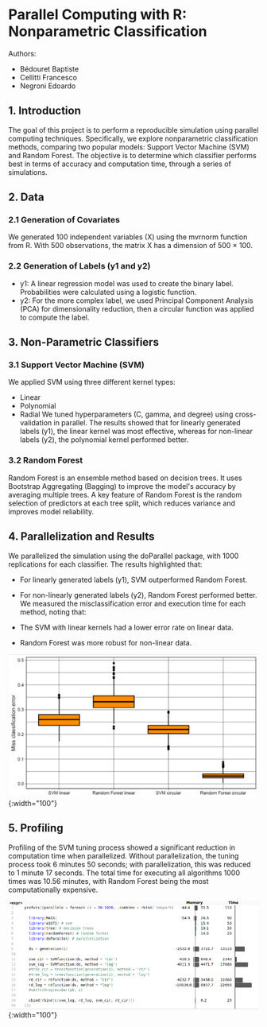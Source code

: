 # Parallel Computing with R: Nonparametric Classification
Authors: 
- Bédouret Baptiste
- Cellitti Francesco
- Negroni Edoardo

## 1. Introduction
The goal of this project is to perform a reproducible simulation using parallel computing techniques. Specifically, we explore nonparametric classification methods, comparing two popular models: Support Vector Machine (SVM) and Random Forest. The objective is to determine which classifier performs best in terms of accuracy and computation time, through a series of simulations.

## 2. Data
### 2.1 Generation of Covariates
We generated 100 independent variables (X) using the mvrnorm function from R. With 500 observations, the matrix X has a dimension of 500 × 100.

### 2.2 Generation of Labels (y1 and y2)
- y1: A linear regression model was used to create the binary label. Probabilities were calculated using a logistic function.
- y2: For the more complex label, we used Principal Component Analysis (PCA) for dimensionality reduction, then a circular function was applied to compute the label.
## 3. Non-Parametric Classifiers
### 3.1 Support Vector Machine (SVM)
We applied SVM using three different kernel types:

- Linear
- Polynomial
- Radial
We tuned hyperparameters (C, gamma, and degree) using cross-validation in parallel. The results showed that for linearly generated labels (y1), the linear kernel was most effective, whereas for non-linear labels (y2), the polynomial kernel performed better.

### 3.2 Random Forest
Random Forest is an ensemble method based on decision trees. It uses Bootstrap Aggregating (Bagging) to improve the model's accuracy by averaging multiple trees. A key feature of Random Forest is the random selection of predictors at each tree split, which reduces variance and improves model reliability.

## 4. Parallelization and Results
We parallelized the simulation using the doParallel package, with 1000 replications for each classifier. The results highlighted that:

- For linearly generated labels (y1), SVM outperformed Random Forest.
- For non-linearly generated labels (y2), Random Forest performed better.
We measured the misclassification error and execution time for each method, noting that:

- The SVM with linear kernels had a lower error rate on linear data.
- Random Forest was more robust for non-linear data.

![Comparisons](images/Comparison.png){:width="100"}
## 5. Profiling
Profiling of the SVM tuning process showed a significant reduction in computation time when parallelized. Without parallelization, the tuning process took 6 minutes 50 seconds; with parallelization, this was reduced to 1 minute 17 seconds. The total time for executing all algorithms 1000 times was 10.56 minutes, with Random Forest being the most computationally expensive.

![profiling](images/profvis.png){:width="100"}
